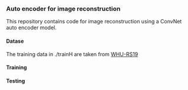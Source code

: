 ### Auto encoder for image reconstruction
This repository contains code for image reconstruction using a ConvNet auto encoder model.

#### Datase
The training data in ./trainH are taken from [WHU-RS19](https://www.kaggle.com/sunray2333/whurs191)

#### Training

#### Testing
